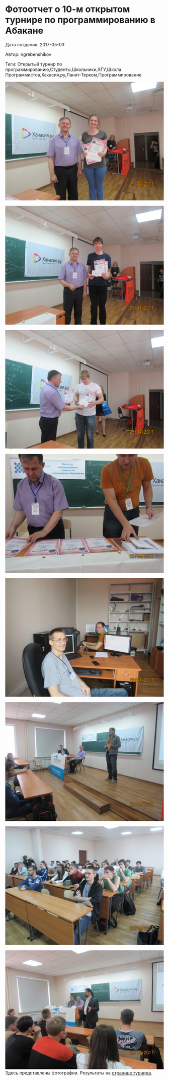 # Фотоотчет о 10-м открытом турнире по программированию в Абакане

Дата создания: 2017-05-03

Автор: ngrebenshikov

Теги: Открытый турнир по программированию,Студенты,Школьники,ХГУ,Школа Программистов,Хакасия.ру,Ланит-Терком,Программирование

 ![](../images/1244699482.jpg)

 ![](../images/51b672e22b.jpg)

 ![](../images/a38f329253.jpg)

 ![](../images/73a5a1e5b7.jpg)

 ![](../images/66c7c6dee1.jpg)

 ![](../images/da0c328eb5.jpg)

 ![](../images/eac8ac892a.jpg)

 ![](../images/7e95f54a6b.jpg)Здесь представлены фотографии. Результаты на [странице турнира](http://lambda-calculus.ru/blog/events/119.html).


